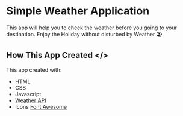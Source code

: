 # Simple Weather Application
This app will help you to check the weather before you going to your destination. Enjoy the Holiday without disturbed by Weather 🏖

## How This App Created </> 
This app created with: 
  - HTML
  - CSS
  - Javascript
  - [Weather API](https://openweathermap.org/api)
  - Icons [Font Awesome](https://fontawesome.com/)
